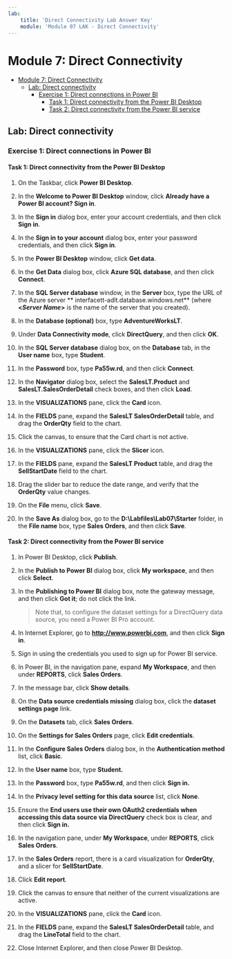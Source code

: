 ```yaml
---
lab:
    title: 'Direct Connectivity Lab Answer Key'
    module: 'Module 07 LAK - Direct Connectivity'
---
```

# Module 7: Direct Connectivity

- [Module 7: Direct Connectivity](#module-7-direct-connectivity)
  - [Lab: Direct connectivity](#lab-direct-connectivity)
    - [Exercise 1: Direct connections in Power BI](#exercise-1-direct-connections-in-power-bi)
      - [Task 1: Direct connectivity from the Power BI Desktop](#task-1-direct-connectivity-from-the-power-bi-desktop)
      - [Task 2: Direct connectivity from the Power BI service](#task-2-direct-connectivity-from-the-power-bi-service)


## Lab: Direct connectivity

### Exercise 1: Direct connections in Power BI

#### Task 1: Direct connectivity from the Power BI Desktop

1. On the Taskbar, click **Power BI Desktop**.

2. In the **Welcome to Power BI Desktop** window, click **Already have a Power BI account? Sign in**.

3. In the **Sign in** dialog box, enter your account credentials, and then click **Sign in**.

4. In the **Sign in to your account** dialog box, enter your password credentials, and then click **Sign in**.

5. In the **Power BI Desktop** window, click **Get data**.

6. In the **Get Data** dialog box, click **Azure SQL database**, and then click **Connect**.

7. In the **SQL Server database** window, in the **Server** box, type the URL of the Azure server **
interfacett-adlt.database.windows.net** (where **\<*Server Name*\>** is the name of the server that you created).

8. In the **Database (optional)** box, type **AdventureWorksLT**.

9. Under **Data Connectivity mode**, click **DirectQuery**, and then click **OK**.

10. In the **SQL Server database** dialog box, on the **Database** tab, in the **User name** box, type **Student**.

11. In the **Password** box, type **Pa55w.rd**, and then click **Connect**.

12. In the **Navigator** dialog box, select the **SalesLT.Product** and **SalesLT.SalesOrderDetail** check boxes, and then click **Load**.

13. In the **VISUALIZATIONS** pane, click the **Card** icon.

14. In the **FIELDS** pane, expand the **SalesLT SalesOrderDetail** table, and drag the **OrderQty** field to the chart.

15. Click the canvas, to ensure that the Card chart is not active.

16. In the **VISUALIZATIONS** pane, click the **Slicer** icon.

17. In the **FIELDS** pane, expand the **SalesLT Product** table, and drag the **SellStartDate** field to the chart.

18. Drag the slider bar to reduce the date range, and verify that the **OrderQty** value changes.

19. On the **File** menu, click **Save**.

20. In the **Save As** dialog box, go to the **D:\\Labfiles\\Lab07\\Starter** folder, in the **File name** box, type **Sales Orders**, and then click **Save**.

#### Task 2: Direct connectivity from the Power BI service

1. In Power BI Desktop, click **Publish**.

2. In the **Publish to Power BI** dialog box, click **My workspace**, and then click **Select**.

3. In the **Publishing to Power BI** dialog box, note the gateway message, and then click **Got it**; do not click the link.

    > Note that, to configure the dataset settings for a DirectQuery data source, you need a Power BI Pro account.

4. In Internet Explorer, go to **http://www.powerbi.com**, and then click **Sign in**.

5. Sign in using the credentials you used to sign up for Power BI service.

6. In Power BI, in the navigation pane, expand **My Workspace**, and then under **REPORTS**, click **Sales Orders**.

7. In the message bar, click **Show details**.

8. On the **Data source credentials missing** dialog box, click the **dataset settings page** link.

9. On the **Datasets** tab, click **Sales Orders**.

10. On the **Settings for Sales Orders** page, click **Edit credentials**.

11. In the **Configure Sales Orders** dialog box, in the **Authentication method** list, click **Basic**.

12. In the **User name** box, type **Student.**

13. In the **Password** box, type **Pa55w.rd**, and then click **Sign in.**
14. In the **Privacy level setting for this data source** list, click **None**.
15. Ensure the **End users use their own OAuth2 credentials when accessing this data source via DirectQuery** check box is clear, and then click **Sign in.**
16. In the navigation pane, under **My Workspace**, under **REPORTS**, click **Sales Orders**.

17. In the **Sales Orders** report, there is a card visualization for **OrderQty**, and a slicer for **SellStartDate**.

18. Click **Edit report**.

19. Click the canvas to ensure that neither of the current visualizations are active.

20. In the **VISUALIZATIONS** pane, click the **Card** icon.

21. In the **FIELDS** pane, expand the **SalesLT SalesOrderDetail** table, and drag the **LineTotal** field to the chart.

22. Close Internet Explorer, and then close Power BI Desktop.
